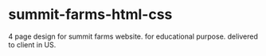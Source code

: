 # summit-farms-html-css
4 page design for summit farms website. for educational purpose. delivered to client in US.
